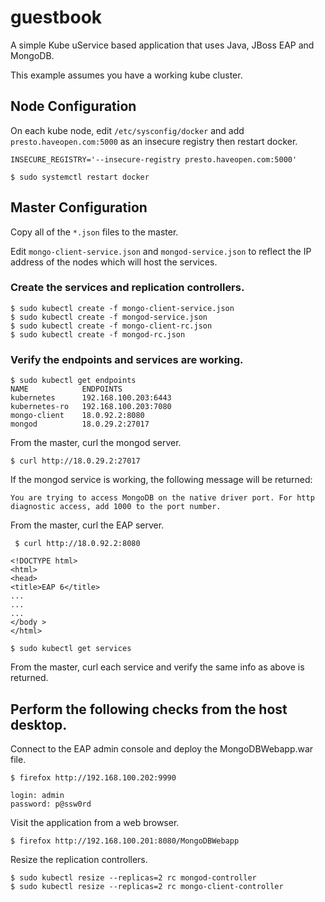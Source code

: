 # guestbook
A simple Kube uService based application that uses Java, JBoss EAP and MongoDB.

This example assumes you have a working kube cluster.

## Node Configuration
On each kube node, edit `/etc/sysconfig/docker` and add
`presto.haveopen.com:5000` as an insecure registry then 
restart docker.

`INSECURE_REGISTRY='--insecure-registry presto.haveopen.com:5000'`
 
`$ sudo systemctl restart docker`

## Master Configuration
Copy all of the `*.json` files to the master.

Edit `mongo-client-service.json` and `mongod-service.json` to reflect 
the IP address of the nodes which will host the services.

### Create the services and replication controllers.
    $ sudo kubectl create -f mongo-client-service.json
    $ sudo kubectl create -f mongod-service.json
    $ sudo kubectl create -f mongo-client-rc.json
    $ sudo kubectl create -f mongod-rc.json

### Verify the endpoints and services are working.
    $ sudo kubectl get endpoints
    NAME            ENDPOINTS
    kubernetes      192.168.100.203:6443
    kubernetes-ro   192.168.100.203:7080
    mongo-client    18.0.92.2:8080
    mongod          18.0.29.2:27017

From the master, curl the mongod server.

    $ curl http://18.0.29.2:27017

If the mongod service is working, the following message will be returned:

    You are trying to access MongoDB on the native driver port. For http 
    diagnostic access, add 1000 to the port number.

From the master, curl the EAP server.

     $ curl http://18.0.92.2:8080
    
    <!DOCTYPE html>
    <html>
    <head>
    <title>EAP 6</title>
    ...
    ...
    ...
    </body >
    </html>

    $ sudo kubectl get services

From the master, curl each service and verify the same info as 
above is returned.

## Perform the following checks from the host desktop.
Connect to the EAP admin console and deploy the MongoDBWebapp.war file.

    $ firefox http://192.168.100.202:9990

    login: admin
    password: p@ssw0rd

Visit the application from a web browser.

    $ firefox http://192.168.100.201:8080/MongoDBWebapp

Resize the replication controllers.

    $ sudo kubectl resize --replicas=2 rc mongod-controller
    $ sudo kubectl resize --replicas=2 rc mongo-client-controller



